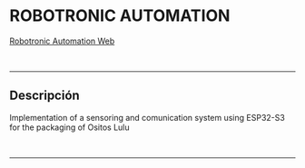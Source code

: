 # ROBOTRONIC AUTOMATION
[Robotronic Automation Web](https://tamala24.github.io/ROBOTRONIC_WEB/)

<br>

---

## Descripción
Implementation of a sensoring and comunication system using ESP32-S3 for the packaging of Ositos Lulu

<br>

---
